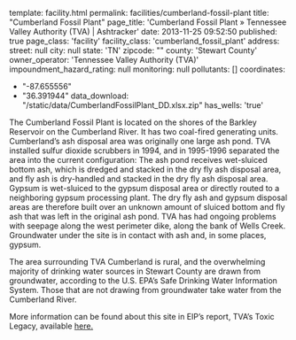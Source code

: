 template: facility.html
permalink: facilities/cumberland-fossil-plant
title: "Cumberland Fossil Plant"
page_title: 'Cumberland Fossil Plant &raquo; Tennessee Valley Authority (TVA) | Ashtracker'
date: 2013-11-25 09:52:50
published: true
page_class: 'facility'
facility_class: 'cumberland_fossil_plant'
address: 
  street: null
  city: null
  state: 'TN'
  zipcode: ""
  county: 'Stewart County'
owner_operator: 'Tennessee Valley Authority (TVA)'
impoundment_hazard_rating: null
monitoring: null
pollutants: []
coordinates: 
  - "-87.655556"
  - "36.391944"
data_download: "/static/data/CumberlandFossilPlant_DD.xlsx.zip"
has_wells: 'true'

The Cumberland Fossil Plant is located on the shores of the Barkley Reservoir on the Cumberland River. It has two coal-fired generating units. Cumberland’s ash disposal area was originally one large ash pond.  TVA installed sulfur dioxide scrubbers in 1994, and in 1995-1996 separated the area into the current configuration:  The ash pond receives wet-sluiced bottom ash, which is dredged and stacked in the dry fly ash disposal area, and fly ash is dry-handled and stacked in the dry fly ash disposal area.  Gypsum is wet-sluiced to the gypsum disposal area or directly routed to a neighboring gypsum processing plant.  The dry fly ash and gypsum disposal areas are therefore built over an unknown amount of sluiced bottom and fly ash that was left in the original ash pond. TVA has had ongoing problems with seepage along the west perimeter dike, along the bank of Wells Creek.  Groundwater under the site is in contact with ash and, in some places, gypsum.

The area surrounding TVA Cumberland is rural, and the overwhelming majority of drinking water sources in Stewart County are drawn from groundwater, according to the U.S. EPA’s Safe Drinking Water Information System.  Those that are not drawing from groundwater take water from the Cumberland River.

More information can be found about this site in EIP’s report, TVA’s Toxic Legacy, available <a href="http://www.environmentalintegrity.org/news_reports/documents/20131107_tvagroundwaterreport_fulldraft_000.pdf" target="_blank">here.</a>